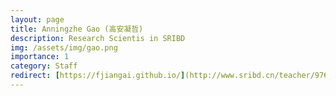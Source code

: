 ```yaml
---
layout: page
title: Anningzhe Gao (高安凝哲)
description: Research Scientis in SRIBD
img: /assets/img/gao.png
importance: 1
category: Staff
redirect: [https://fjiangai.github.io/](http://www.sribd.cn/teacher/976)http://www.sribd.cn/teacher/976
---
```

